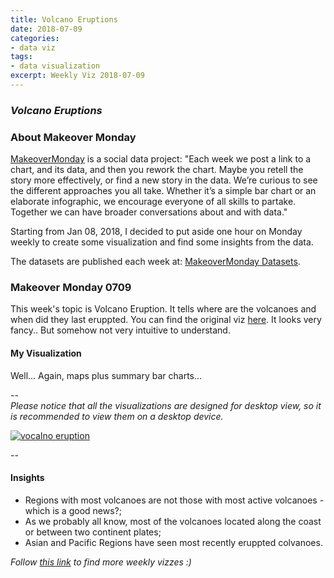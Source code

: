 ```yaml
---
title: Volcano Eruptions
date: 2018-07-09
categories:
- data viz
tags:
- data visualization
excerpt: Weekly Viz 2018-07-09
---
```


### *Volcano Eruptions*


### About Makeover Monday

[MakeoverMonday](http://www.makeovermonday.co.uk/) is a social data project:
"Each week we post a link to a chart, and its data, and then you rework the chart.
Maybe you retell the story more effectively, or find a new story in the data.
We’re curious to see the different approaches you all take. Whether it’s a simple bar chart or an elaborate infographic, we encourage everyone of all skills to partake.
Together we can have broader conversations about and with data."

Starting from Jan 08, 2018, I decided to put aside one hour on Monday weekly to create some visualization and find some insights from the data.

The datasets are published each week at: [MakeoverMonday Datasets](http://www.makeovermonday.co.uk/data/).


### Makeover Monday 0709

This week's topic is Volcano Eruption. It tells where are the volcanoes and when did they last eruppted. You can find the original viz [here](https://www.axios.com/chart-every-volcano-that-erupted-since-krakatoa-467da621-41ba-4efc-99c6-34ff3cb27709.html). It looks very fancy.. But somehow not very intuitive to understand.  

#### My Visualization

Well... Again, maps plus summary bar charts...  

--  
*Please notice that all the visualizations are designed for desktop view, so it is recommended to view them on a desktop device.*  

<div class='tableauPlaceholder' id='viz1531202251622' style='position: relative'>
<noscript><a href='#'>
  <img alt='vocalno eruption ' src='https:&#47;&#47;public.tableau.com&#47;static&#47;images&#47;Ma&#47;MakeOverMonday0709&#47;vocalnoeruption&#47;1_rss.png' style='border: none' />
</a></noscript>
<object class='tableauViz'  style='display:none;'>
  <param name='host_url' value='https%3A%2F%2Fpublic.tableau.com%2F' />
  <param name='embed_code_version' value='3' />
  <param name='site_root' value='' />
  <param name='name' value='MakeOverMonday0709&#47;vocalnoeruption' />
  <param name='tabs' value='no' />
  <param name='toolbar' value='yes' />
  <param name='static_image' value='https:&#47;&#47;public.tableau.com&#47;static&#47;images&#47;Ma&#47;MakeOverMonday0709&#47;vocalnoeruption&#47;1.png' />
  <param name='animate_transition' value='yes' />
  <param name='display_static_image' value='yes' />
  <param name='display_spinner' value='yes' />
  <param name='display_overlay' value='yes' />
  <param name='display_count' value='yes' />
  <param name='filter' value='publish=yes' />
</object></div>          
<script type='text/javascript'>         
  var divElement = document.getElementById('viz1531202251622');        
  var vizElement = divElement.getElementsByTagName('object')[0];        
  vizElement.style.width='800px';vizElement.style.height='827px';         
  var scriptElement = document.createElement('script');                 
  scriptElement.src = 'https://public.tableau.com/javascripts/api/viz_v1.js';  
  vizElement.parentNode.insertBefore(scriptElement, vizElement);           
</script>  

--  

#### Insights
* Regions with most volcanoes are not those with most active volcanoes - which is a good news?;  
* As we probably all know, most of the volcanoes located along the coast or between two continent plates;  
* Asian and Pacific Regions have seen most recently eruppted colvanoes.  


*Follow [this link](https://yudong-94.github.io/personal-website/project/MakeOverMonday2018/) to find more weekly vizzes :)*